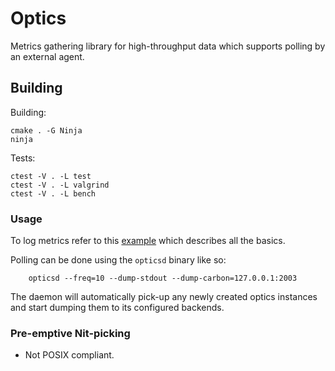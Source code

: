 # Optics

Metrics gathering library for high-throughput data which supports polling by an
external agent.


## Building

Building:
```
cmake . -G Ninja
ninja
```

Tests:
```
ctest -V . -L test
ctest -V . -L valgrind
ctest -V . -L bench
```


### Usage

To log metrics refer to this [example](test/example.c) which describes all the
basics.

Polling can be done using the `opticsd` binary like so:

```
	opticsd --freq=10 --dump-stdout --dump-carbon=127.0.0.1:2003
```

The daemon will automatically pick-up any newly created optics instances and
start dumping them to its configured backends.


### Pre-emptive Nit-picking

* Not POSIX compliant.
